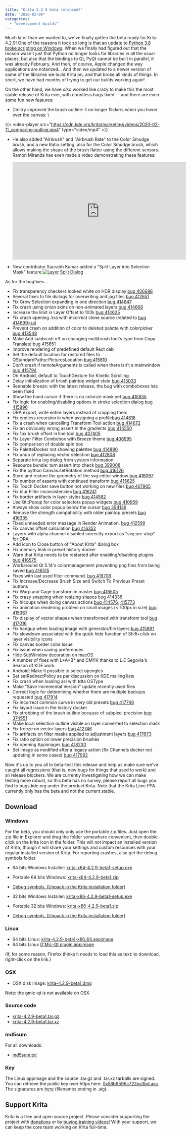```yaml
---
title: "Krita 4.2.9 beta released!"
date: "2020-03-09"
categories: 
  - "development-builds"
---
```


Much later than we wanted to, we've finally gotten the beta ready for Krita 4.2.9! One of the reasons it took so long is that an update to [Python 3.8 broke scripting on Windows](https://valdyas.org/fading/software/python-3-8-woes/). When we finally had figured out that the reason wasn't just that Python no longer looks for libraries in all the usual places, but also that the bindings to Qt, PyQt cannot be built in parallel, it was already February. And then, of course, Apple changed the way applications are notarized... And then we updated to a newer version of some of the libraries we build Krita on, and that broke all kinds of things. In short, we have had months of trying to get our builds working again!

On the other hand, we have _also_ worked like crazy to make this the most stable release of Krita ever, with countless bugs fixed -- and there are even some fun new features:

- Dmitry improved the brush outline: it no longer flickers when you hover over the canvas: \

{{< video-player src="https://cdn.kde.org/krita/marketing/videos/2020-02-11_comparing-outline.mp4" type="video/mp4" >}}



- He also added "Airbrush" and "Airbrush Rate" to the Color Smudge brush, and a new Ratio setting, also for the Color Smudge brush, which allows making the shape of the brush flatter using the different sensors. Ramón Miranda has even made a video demonstrating these features: 
    
    <iframe src="https://www.youtube.com/embed/fyc8-qgxAww" width="560" height="315" frameborder="0" allowfullscreen="allowfullscreen"></iframe>
    
- New contributor Saurabh Kumar added a "Split Layer into Selection Mask" feature:[![Layer Split Dialog](/images/posts/2020/Screenshot_20200225_140252.png)](/images/posts/2020/Screenshot_20200225_140252.png)

As for the bugfixes...

- Fix transparency checkers looked white on HDR display [bug 406698](https://bugs.kde.org/show_bug.cgi?id=406698)
- Several fixes to file dialogs for overwriting and jpg files [bug 412651](https://bugs.kde.org/show_bug.cgi?id=412651)
- Fix Grow Selection expanding in one direction [bug 414647](https://bugs.kde.org/show_bug.cgi?id=414647)
- Fix crash using onion skins on non-animated layers [bug 414668](https://bugs.kde.org/show_bug.cgi?id=414668)
- Increase the limit in Layer Offset to 100k [bug 414625](https://bugs.kde.org/show_bug.cgi?id=414625)
- Fix crash opening .kra with incorrect clone source (related to [bug 414699</a)](https://bugs.kde.org/show_bug.cgi?id=414699)
- Prevent crash on addition of color to deleted palette with colorpicker [bug 413548](https://bugs.kde.org/show_bug.cgi?id=413548)
- Make Add subbrush off on changing multibrush tool's type from Copy Translate [bug 415651](https://bugs.kde.org/show_bug.cgi?id=415651)
- Improve rendering of predefined default Rect dab
- Set the default location for restored files to QStandardPaths::PicturesLocation [bug 415810](https://bugs.kde.org/show_bug.cgi?id=415810)
- Don't crash if remoteArguments is called when there isn't a mainwindow [bug 415794](https://bugs.kde.org/show_bug.cgi?id=415794)
- On Android, default to TouchGesture for Kinetic Scrolling
- Delay initialization of brush paintop widget state [bug 415033](https://bugs.kde.org/show_bug.cgi?id=415033)
- Reenable breeze: with the latest release, the bug with comboboxes has been fixed
- Show the hand cursor if there is no colorize mask yet [bug 415935](https://bugs.kde.org/show_bug.cgi?id=415935)
- Fix logic for enabling/disabling options in stroke selection dialog [bug 415896](https://bugs.kde.org/show_bug.cgi?id=415896)
- ORA export, write entire layers instead of cropping them
- Fix endless recursion in when assigning a profile[bug 414818](https://bugs.kde.org/show_bug.cgi?id=414818)
- Fix a crash when cancelling Transform Tool action [bug 414672](https://bugs.kde.org/show_bug.cgi?id=414672)
- Fix an obviously wrong assert in the gradients [bug 414550](https://bugs.kde.org/show_bug.cgi?id=414550)
- Fix 1px brush offset in line tool [bug 407405](https://bugs.kde.org/show_bug.cgi?id=407405)
- Fix Layer Filter Combobox with Breeze theme [bug 406595](https://bugs.kde.org/show_bug.cgi?id=406595)
- Fix comparison of double spin box
- Fix PaletteDocker not showing palettes [bug 414890](https://bugs.kde.org/show_bug.cgi?id=414890)
- Fix undo of replacing vector selection [bug 412808](https://bugs.kde.org/show_bug.cgi?id=412808)
- Separate krita log dialog from system information
- Resource bundle: turn assert into check [bug 399008](https://bugs.kde.org/show_bug.cgi?id=399008)
- Fix the python Canvas.setRotation method [bug 416126](https://bugs.kde.org/show_bug.cgi?id=416126)
- Store and restore the geometry of the svg editor window [bug 416097](https://bugs.kde.org/show_bug.cgi?id=416097)
- Fix number of asserts with continued transform [bug 415625](https://bugs.kde.org/show_bug.cgi?id=415625)
- Fix Touch Docker save button not working on new files [bug 407905](https://bugs.kde.org/show_bug.cgi?id=407905)
- Fix blur Filter inconsistencies [bug 416241](https://bugs.kde.org/show_bug.cgi?id=416241)
- Fix border artifacts in layer styles [bug 414582](https://bugs.kde.org/show_bug.cgi?id=414582)
- Use Qt::Popup for color selectors popup widgets [bug 410959](https://bugs.kde.org/show_bug.cgi?id=410959)
- Always show color popup below the cursor [bug 394139](https://bugs.kde.org/show_bug.cgi?id=394139)
- Remove the strength compatibility with older paintop presets [bug 416335](https://bugs.kde.org/show_bug.cgi?id=416335)
- Fixed unneeded error message in Render Animation. [bug 412599](https://bugs.kde.org/show_bug.cgi?id=412599)
- Fix canvas offset calculation [bug 416352](https://bugs.kde.org/show_bug.cgi?id=416352)
- Layers with alpha channel disabled correctly export as "svg:src-atop" for ORA
- Add icon to Close button of "About Krita" dialog box
- Fix memory leak in preset history docker
- Warn that Krita needs to be restarted after enabling/disabling plugins [bug 416575](https://bugs.kde.org/show_bug.cgi?id=416575)
- Workaround Qt 5.14's colormanagement preventing png files from being saved [bug 416515](https://bugs.kde.org/show_bug.cgi?id=416515)
- Fixes with last used filter command. [bug 416706](https://bugs.kde.org/show_bug.cgi?id=416706)
- Fix Increase/Decrease Brush Size and Switch To Previous Preset buttons
- Fix Warp and Cage transform in master [bug 416505](https://bugs.kde.org/show_bug.cgi?id=416505)
- Fix crazy snapping when resizing shapes [bug 414336](https://bugs.kde.org/show_bug.cgi?id=414336)
- Fix hiccups when doing canvas actions [bug 414576](https://bugs.kde.org/show_bug.cgi?id=414576), [415773](https://bugs.kde.org/show_bug.cgi?id=415773)
- Fix animation rendering problem on small images (< 100px in size) [bug 415367](https://bugs.kde.org/show_bug.cgi?id=415367)
- Fix display of vector shapes when transformed with transform tool [bug 417016](https://bugs.kde.org/show_bug.cgi?id=417016)
- Fix hangup when loading image with generator/file layers [bug 415891](https://bugs.kde.org/show_bug.cgi?id=415891)
- Fix slowdown associated with the quick hide function of Shift+click on layer visibility icons
- Fix canvas border color issue
- Fix issue when saving preferences
- Hide SubWindow decoration on macOS
- A number of fixes with L\*A\*B\* and CMYK thanks to L.E Segovia's Season of KDE work
- Android: Make it possible to select opengles
- Set setRedirectPolicy as per discussion on KDE mailing lists
- Fix crash when loading asl with tdta OSType
- Make "Save Incremental Version" update recently used files
- Correct logic for determining whether there are multiple backups requested [bug 417914](https://bugs.kde.org/show_bug.cgi?id=417914)
- Fix incorrect common curve in very old presets [bug 417748](https://bugs.kde.org/show_bug.cgi?id=417748)
- Fix layout issue in the history docker
- Fix strobbing of the brush outline because of subpixel precision [bug 374551](https://bugs.kde.org/show_bug.cgi?id=374551)
- Make local selection outline visible on layer converted to selection mask
- Fix freeze on vector layers [bug 412746](https://bugs.kde.org/show_bug.cgi?id=412746)
- Fix artifacts on filter masks applied to adjustment layers [bug 417673](https://bugs.kde.org/show_bug.cgi?id=417673)
- Fix ratio option on lower precision brushes
- Fix opening Appimages [bug 418230](https://bugs.kde.org/show_bug.cgi?id=418230)
- Set image as modified after a legacy action (fix Channels docker not updating in some cases) [bug 417992](https://bugs.kde.org/show_bug.cgi?id=417992)

Now it's up to you all to beta-test this release and help us make sure we've caught all regressions (that is, new bugs for things that used to work) and all release blockers. We are currently investigating how we can make testing more robust, so this beta has no survey, please report all bugs you find to bugs.kde.org under the product Krita. Note that the Krita Lime PPA currently only has the beta and not the current stable.

## Download

### Windows

For the beta, you should only only use the portable zip files. Just open the zip file in Explorer and drag the folder somewhere convenient, then double-click on the krita icon in the folder. This will not impact an installed version of Krita, though it will share your settings and custom resources with your regular installed version of Krita. For reporting crashes, also get the debug symbols folder.

- 64 bits Windows Installer: [krita-x64-4.2.9-beta1-setup.exe](https://download.kde.org/unstable/krita/4.2.9-beta1/krita-x64-4.2.9-beta1-setup.exe)
- Portable 64 bits Windows: [krita-x64-4.2.9-beta1.zip](https://download.kde.org/unstable/krita/4.2.9-beta1/krita-x64-4.2.9-beta1.zip)
- [Debug symbols. (Unpack in the Krita installation folder)](https://download.kde.org/unstable/krita/4.2.9-beta1/krita-x64-4.2.9-beta1-dbg.zip)

- 32 bits Windows Installer: [krita-x86-4.2.9-beta1-setup.exe](https://download.kde.org/unstable/krita/4.2.9-beta1/krita-x86-4.2.9-beta1-setup.exe)
- Portable 32 bits Windows: [krita-x86-4.2.9-beta1.zip](https://download.kde.org/unstable/krita/4.2.9-beta1/krita-x86-4.2.9-beta1.zip)
- [Debug symbols. (Unpack in the Krita installation folder)](https://download.kde.org/unstable/krita/4.2.9-beta1/krita-x86-4.2.9-beta1-dbg.zip)

### Linux

- 64 bits Linux: [krita-4.2.9-beta1-x86_64.appimage](https://download.kde.org/unstable/krita/4.2.9-beta1/krita-4.2.9-beta-x86_64.appimage)
- 64 bits Linux [G'Mic-Qt plugin appimage](https://download.kde.org/unstable/krita/4.2.9-beta1/gmic_krita_qt-x86_64.appimage)

(If, for some reason, Firefox thinks it needs to load this as text: to download, right-click on the link.)

### OSX

- OSX disk image: [krita-4.2.9-beta1.dmg](https://download.kde.org/unstable/krita/4.2.9-beta1/krita-4.2.9-beta1.dmg)

Note: the gmic-qt is not available on OSX.

### Source code

- [krita-4.2.9-beta1.tar.gz](https://download.kde.org/unstable/krita/4.2.9-beta1/krita-4.2.9-beta1.tar.gz)
- [krita-4.2.9-beta1.tar.xz](https://download.kde.org/unstable/krita/4.2.9-beta1/krita-4.2.9-beta1.tar.xz)

### md5sum

For all downloads:

- [md5sum.txt](https://download.kde.org/unstable/krita/4.2.9-beta1/md5sum.txt)

### Key

The Linux appimage and the source .tar.gz and .tar.xz tarballs are signed. You can retrieve the public key over https here: [0x58b9596c722ea3bd.asc](https://share.kde.org/index.php/s/fJ99V5mZvuyD0z8). The signatures are [here](https://download.kde.org/unstable/krita/4.2.9-beta1/) (filenames ending in .sig).

## Support Krita

Krita is a free and open source project. Please consider supporting the project with [donations](/support-us/donations/) or by [buying training videos!](/support-us/shop) With your support, we can keep the core team working on Krita full-time.
